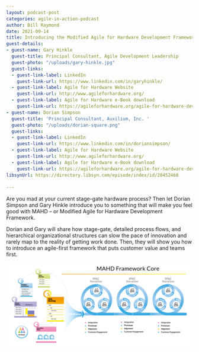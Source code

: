 ```yaml
---
layout: podcast-post
categories: agile-in-action-podcast
author: Bill Raymond
date: 2021-09-14
title: Introducing the Modified Agile for Hardware Development Framework
guest-details:
- guest-name: Gary Hinkle
  guest-title: Principal Consultant, Agile Development Leadership
  guest-photo: "/uploads/gary-hinkle.jpg"
  guest-links:
  - guest-link-label: LinkedIn
    guest-link-url: https://www.linkedin.com/in/garyhinkle/
  - guest-link-label: Agile for Hardware Website
    guest-link-url: http://www.agileforhardware.org/
  - guest-link-label: Agile for Hardware e-Book download
    guest-link-url: https://agileforhardware.org/agile-for-hardware-development-member-resources/
- guest-name: Dorian Simpson
  guest-title: 'Principal Consultant, Auxilium, Inc. '
  guest-photo: "/uploads/dorian-square.png"
  guest-links:
  - guest-link-label: LinkedIn
    guest-link-url: https://www.linkedin.com/in/doriansimpson/
  - guest-link-label: Agile for Hardware Website
    guest-link-url: http://www.agileforhardware.org/
  - guest-link-label: Agile for Hardware e-Book download
    guest-link-url: https://agileforhardware.org/agile-for-hardware-development-member-resources/
libsynUrl: https://directory.libsyn.com/episode/index/id/20452460

---
```

Are you mad at your current stage-gate hardware process? Then let Dorian Simpson and Gary Hinkle introduce you to something that will make you feel good with MAHD – or Modified Agile for Hardware Development Framework.

Dorian and Gary will share how stage-gate, detailed process flows, and hierarchical organizational structures can slow the pace of innovation and rarely map to the reality of getting work done. Then, they will show you how to introduce an agile-first framework that puts customer value and teams first.

![](/uploads/mahd-core-8_21_21-w_margin_1600-1536x695.png)